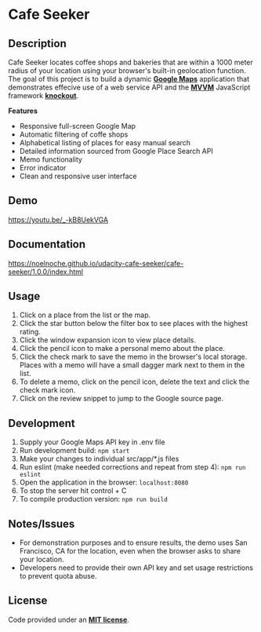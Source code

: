 # Cafe Seeker


## Description
Cafe Seeker locates coffee shops and bakeries that are within a 1000 meter radius of your location using your browser's built-in geolocation function. The goal of this project is to build a dynamic **[Google Maps](https://developers.google.com/maps/)** application that demonstrates effecive use of a web service API and the **[MVVM](https://en.wikipedia.org/wiki/Model%E2%80%93view%E2%80%93viewmodel)** JavaScript framework **[knockout](https://knockoutjs.com/)**.

**Features**
+ Responsive full-screen Google Map
+ Automatic filtering of coffe shops
+ Alphabetical listing of places for easy manual search
+ Detailed information sourced from Google Place Search API
+ Memo functionality
+ Error indicator
+ Clean and responsive user interface


## Demo
<https://youtu.be/_-kB8UekVGA>


## Documentation
<https://noelnoche.github.io/udacity-cafe-seeker/cafe-seeker/1.0.0/index.html>


## Usage
1. Click on a place from the list or the map.
2. Click the star button below the filter box to see places with the highest rating.
3. Click the window expansion icon to view place details.
4. Click the pencil icon to make a personal memo about the place.
5. Click the check mark to save the memo in the browser's local storage. Places with a memo will have a small dagger mark next to them in the list.
6. To delete a memo, click on the pencil icon, delete the text and click the check mark icon.
7. Click on the review snippet to jump to the Google source page.


## Development
1. Supply your Google Maps API key in .env file
2. Run development build: `npm start`
3. Make your changes to individual src/app/*.js files
4. Run eslint (make needed corrections and repeat from step 4): `npm run eslint`
7. Open the application in the browser: `localhost:8080`
8. To stop the server hit control + C
9. To compile production version: `npm run build`


## Notes/Issues
+ For demonstration purposes and to ensure results, the demo uses San Francisco, CA for the location, even when the browser asks to share your location.
+ Developers need to provide their own API key and set usage restrictions to prevent quota abuse.


## License
Code provided under an **[MIT license](https://github.com/noelnoche/udacity-cafe-seeker/blob/master/LICENSE.md)**.
